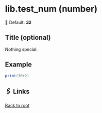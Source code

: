 # lib.test_num (number)

🧮 Default: **32**

## Title (optional)

Nothing special.

## Example

```lua
print(30+2)
```

## 🖇️ Links

[Back to root](../readme.md)
